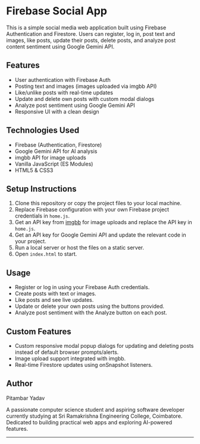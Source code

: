 
# Firebase Social App

This is a simple social media web application built using Firebase Authentication and Firestore. Users can register, log in, post text and images, like posts, update their posts, delete posts, and analyze post content sentiment using Google Gemini API.

## Features

- User authentication with Firebase Auth
- Posting text and images (images uploaded via imgbb API)
- Like/unlike posts with real-time updates
- Update and delete own posts with custom modal dialogs
- Analyze post sentiment using Google Gemini API
- Responsive UI with a clean design

## Technologies Used

- Firebase (Authentication, Firestore)
- Google Gemini API for AI analysis
- imgbb API for image uploads
- Vanilla JavaScript (ES Modules)
- HTML5 & CSS3

## Setup Instructions

1. Clone this repository or copy the project files to your local machine.
2. Replace Firebase configuration with your own Firebase project credentials in `home.js`.
3. Get an API key from [imgbb](https://imgbb.com/) for image uploads and replace the API key in `home.js`.
4. Get an API key for Google Gemini API and update the relevant code in your project.
5. Run a local server or host the files on a static server.
6. Open `index.html` to start.

## Usage

- Register or log in using your Firebase Auth credentials.
- Create posts with text or images.
- Like posts and see live updates.
- Update or delete your own posts using the buttons provided.
- Analyze post sentiment with the Analyze button on each post.

## Custom Features

- Custom responsive modal popup dialogs for updating and deleting posts instead of default browser prompts/alerts.
- Image upload support integrated with imgbb.
- Real-time Firestore updates using onSnapshot listeners.

## Author

Pitambar Yadav

A passionate computer science student and aspiring software developer currently studying at Sri Ramakrishna Engineering College, Coimbatore. Dedicated to building practical web apps and exploring AI-powered features.

---
